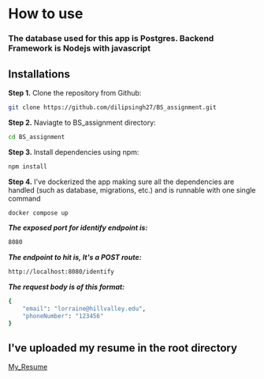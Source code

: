 # How to use

### The database used for this app is Postgres. Backend Framework is Nodejs with javascript
## Installations

**Step 1.** Clone the repository from Github:
```bash
git clone https://github.com/dilipsingh27/BS_assignment.git
```
**Step 2.** Naviagte to BS_assignment directory:
```bash
cd BS_assignment
```
**Step 3.** Install dependencies using npm:
```bash
npm install
```
**Step 4.** I've dockerized the app making sure all the dependencies are handled (such as database, migrations, etc.) and is runnable with one single command
```bash
docker compose up
```

***The exposed port for identify endpoint is:***
```bash
8080
```

***The endpoint to hit is, It's a **POST** route:***
```bash
http://localhost:8080/identify
```

***The request body is of this format:***
```bash
{
	"email": "lorraine@hillvalley.edu",
	"phoneNumber": "123456"
}
```

## I've uploaded my resume in the root directory
[My_Resume](https://github.com/dilipsingh27/BS_assignment/blob/main/DilipSingh-SDE.pdf) 
